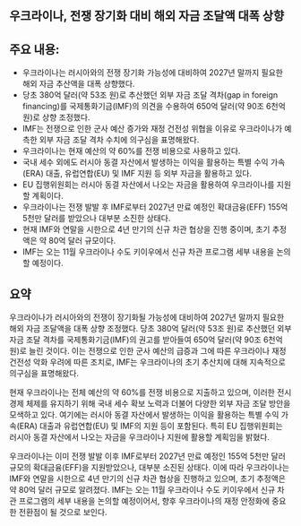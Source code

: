 ## 우크라이나, 전쟁 장기화 대비 해외 자금 조달액 대폭 상향

## 주요 내용:
*   우크라이나는 러시아와의 전쟁 장기화 가능성에 대비하여 2027년 말까지 필요한 해외 자금 추산액을 대폭 상향했다.
*   당초 380억 달러(약 53조 원)로 추산했던 외부 자금 조달 격차(gap in foreign financing)를 국제통화기금(IMF)의 의견을 수용하여 650억 달러(약 90조 6천억 원)로 상향 조정했다.
*   IMF는 전쟁으로 인한 군사 예산 증가와 재정 건전성 위협을 이유로 우크라이나가 예측한 외부 자금 조달 격차 수치에 의구심을 표명해왔다.
*   우크라이나는 현재 예산의 약 60%를 전쟁 비용으로 사용하고 있다.
*   국내 세수 외에도 러시아 동결 자산에서 발생하는 이익을 활용하는 특별 수익 가속(ERA) 대출, 유럽연합(EU) 및 IMF 지원 등 외부 자금을 활용하고 있다.
*   EU 집행위원회는 러시아 동결 자산에서 나오는 자금을 활용하여 우크라이나를 지원할 계획이다.
*   우크라이나는 전쟁 발발 후 IMF로부터 2027년 만료 예정인 확대금융(EFF) 155억 5천만 달러를 받았으나 대부분 소진한 상태다.
*   현재 IMF와 연말을 시한으로 4년 만기의 신규 차관 협상을 진행 중이며, 초기 추정액은 약 80억 달러 규모이다.
*   IMF는 오는 11월 우크라이나 수도 키이우에서 신규 차관 프로그램 세부 내용을 논의할 예정이다.

## 요약

우크라이나가 러시아와의 전쟁이 장기화될 가능성에 대비하여 2027년 말까지 필요한 해외 자금 조달액을 대폭 상향 조정했다. 당초 380억 달러(약 53조 원)로 추산했던 외부 자금 조달 격차를 국제통화기금(IMF)의 권고를 받아들여 650억 달러(약 90조 6천억 원)로 늘린 것이다. 이는 전쟁으로 인한 군사 예산의 급증과 그에 따른 우크라이나 재정 건전성 악화 우려에 따른 조치로, IMF는 우크라이나의 초기 추산치에 대해 지속적으로 의구심을 표명해왔다.

현재 우크라이나는 전체 예산의 약 60%를 전쟁 비용으로 지출하고 있으며, 이러한 전시 경제 체제를 유지하기 위해 국내 세수 확보 노력과 더불어 다양한 외부 자금 조달 방안을 모색하고 있다. 여기에는 러시아 동결 자산에서 발생하는 이익을 활용하는 특별 수익 가속(ERA) 대출과 유럽연합(EU) 및 IMF의 지원 등이 포함된다. 특히 EU 집행위원회는 러시아 동결 자산에서 나오는 자금을 우크라이나 지원에 활용할 계획임을 밝혔다.

우크라이나는 이미 전쟁 발발 이후 IMF로부터 2027년 만료 예정인 155억 5천만 달러 규모의 확대금융(EFF)을 지원받았으나, 대부분 소진된 상태다. 이에 따라 우크라이나는 IMF와 연말을 시한으로 4년 만기의 신규 차관 협상을 진행하고 있으며, 초기 추정액은 약 80억 달러 규모로 알려졌다. IMF는 오는 11월 우크라이나 수도 키이우에서 신규 차관 프로그램의 세부 내용을 논의할 예정이어서, 향후 우크라이나의 재정 안정화에 중요한 전환점이 될 것으로 보인다.